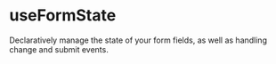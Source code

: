 # useFormState

Declaratively manage the state of your form fields, as well as handling change and submit events.
